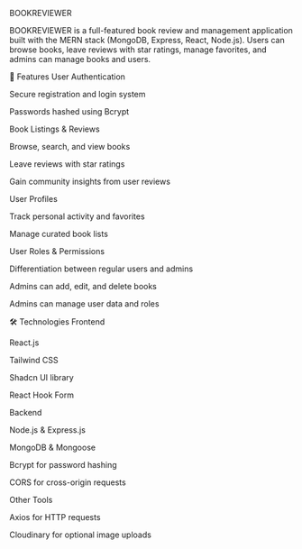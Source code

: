 BOOKREVIEWER

BOOKREVIEWER is a full-featured book review and management application built with the MERN stack (MongoDB, Express, React, Node.js). Users can browse books, leave reviews with star ratings, manage favorites, and admins can manage books and users.

🌟 Features
User Authentication

Secure registration and login system

Passwords hashed using Bcrypt

Book Listings & Reviews

Browse, search, and view books

Leave reviews with star ratings

Gain community insights from user reviews

User Profiles

Track personal activity and favorites

Manage curated book lists

User Roles & Permissions

Differentiation between regular users and admins

Admins can add, edit, and delete books

Admins can manage user data and roles

🛠 Technologies
Frontend

React.js

Tailwind CSS

Shadcn UI library

React Hook Form

Backend

Node.js & Express.js

MongoDB & Mongoose

Bcrypt for password hashing

CORS for cross-origin requests

Other Tools

Axios for HTTP requests

Cloudinary for optional image uploads
